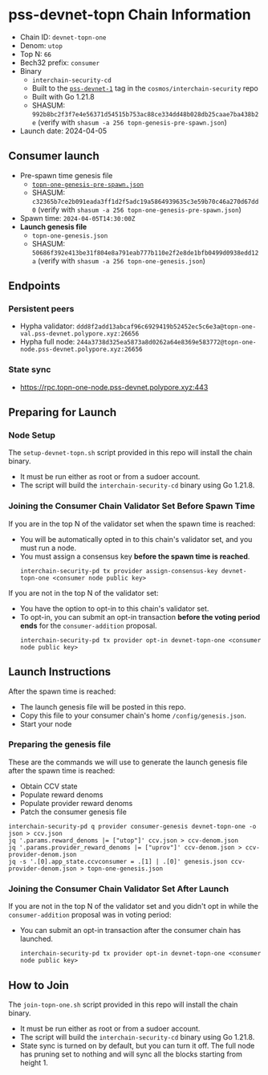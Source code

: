 # pss-devnet-topn Chain Information

* Chain ID: `devnet-topn-one`
* Denom: `utop`
* Top N: `66`
* Bech32 prefix: `consumer`
* Binary
  * `interchain-security-cd`
  * Built to the [`pss-devnet-1`](https://github.com/cosmos/interchain-security/releases/tag/pss-devnet-1) tag in the `cosmos/interchain-security` repo
  * Built with Go 1.21.8
  * SHASUM: `992b8bc2f3f7e4e56371d54515b753ac88ce334dd48b028db25caae7ba438b2e` (verify with `shasum -a 256 topn-genesis-pre-spawn.json`)
* Launch date: 2024-04-05

## Consumer launch

* Pre-spawn time genesis file
  * [`topn-one-genesis-pre-spawn.json`](./topn-one-genesis-pre-spawn.json)
  * SHASUM: `c32365b7ce2b091eada3ff1d2f5adc19a5864939635c3e59b70c46a270d67dd0` (verify with `shasum -a 256 topn-one-genesis-pre-spawn.json`)
* Spawn time: `2024-04-05T14:30:00Z`
* **Launch genesis file**
  * `topn-one-genesis.json`
  * SHASUM: `50686f392e413be31f804e8a791eab777b110e2f2e8de1bfb0499d0938edd12a` (verify with `shasum -a 256 topn-one-genesis.json`)

## Endpoints

### Persistent peers

* Hypha validator: `ddd8f2add13abcaf96c6929419b52452ec5c6e3a@topn-one-val.pss-devnet.polypore.xyz:26656`
* Hypha full node: `244a3738d325ea5873a8d0262a64e8369e583772@topn-one-node.pss-devnet.polypore.xyz:26656`

### State sync

* https://rpc.topn-one-node.pss-devnet.polypore.xyz:443

## Preparing for Launch

### Node Setup

The `setup-devnet-topn.sh` script provided in this repo will install the chain binary.
* It must be run either as root or from a sudoer account.
* The script will build the `interchain-security-cd` binary using Go 1.21.8.

### Joining the Consumer Chain Validator Set Before Spawn Time

If you are in the top N of the validator set when the spawn time is reached:
* You will be automatically opted in to this chain's validator set, and you must run a node.
* You must assign a consensus key **before the spawn time is reached**.
  ```
  interchain-security-pd tx provider assign-consensus-key devnet-topn-one <consumer node public key>
  ```

If you are not in the top N of the validator set:
* You have the option to opt-in to this chain's validator set.
* To opt-in, you can submit an opt-in transaction **before the voting period ends** for the `consumer-addition` proposal.
  ```
  interchain-security-pd tx provider opt-in devnet-topn-one <consumer node public key>
  ```

## Launch Instructions

After the spawn time is reached:
  * The launch genesis file will be posted in this repo.
  * Copy this file to your consumer chain's home `/config/genesis.json`.
  * Start your node

### Preparing the genesis file

These are the commands we will use to generate the launch genesis file after the spawn time is reached:

* Obtain CCV state
* Populate reward denoms
* Populate provider reward denoms
* Patch the consumer genesis file
```
interchain-security-pd q provider consumer-genesis devnet-topn-one -o json > ccv.json
jq '.params.reward_denoms |= ["utop"]' ccv.json > ccv-denom.json
jq '.params.provider_reward_denoms |= ["uprov"]' ccv-denom.json > ccv-provider-denom.json
jq -s '.[0].app_state.ccvconsumer = .[1] | .[0]' genesis.json ccv-provider-denom.json > topn-one-genesis.json
```

### Joining the Consumer Chain Validator Set After Launch

If you are not in the top N of the validator set and you didn't opt in while the `consumer-addition` proposal was in voting period:
* You can submit an opt-in transaction after the consumer chain has launched.
  ```
  interchain-security-pd tx provider opt-in devnet-topn-one <consumer node public key>
  ```

## How to Join

The `join-topn-one.sh` script provided in this repo will install the chain binary.
* It must be run either as root or from a sudoer account.
* The script will build the `interchain-security-cd` binary using Go 1.21.8.
* State sync is turned on by default, but you can turn it off. The full node has pruning set to nothing and will sync all the blocks starting from height 1.